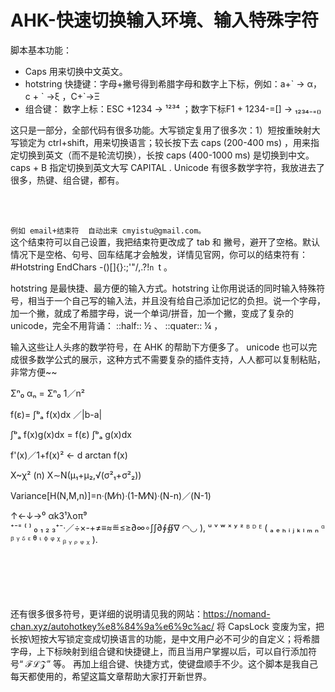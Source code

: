 # AHK-快速切换输入环境、输入特殊字符

脚本基本功能：
* Caps 用来切换中文英文。
* hotstring 快捷键：字母+撇号得到希腊字母和数字上下标，例如：a+\` → α，c + \` →ξ  ，C+\`→Ξ  
* 组合键： 数字上标：ESC +1234  →   ¹²³⁴ ；数字下标F1 + 1234-=[]  →    ₁₂₃₄₋₌₍₎


这只是一部分，全部代码有很多功能。大写锁定复用了很多次：1）短按重映射大写锁定为 ctrl+shift，用来切换语言；较长按下去 caps (200-400 ms) ，用来指定切换到英文（而不是轮流切换），长按 caps  (400-1000 ms) 是切换到中文。caps + B 指定切换到英文大写 CAPITAL . Unicode 有很多数学字符，我放进去了很多，热键、组合键，都有。

<br><br>




 
`例如 email+结束符  自动出来 cmyistu@gmail.com。` 
<br>
这个结束符可以自己设置，我把结束符更改成了 tab 和 撇号，避开了空格。默认情况下是空格、句号、回车结尾才会触发，详情见官网，你可以的结束符有： #Hotstring EndChars -()[]{}:;'"/\,.?!`n `t  。

hotstring 是最快捷、最方便的输入方式。hotstring 让你用说话的同时输入特殊符号，相当于一个自己写的输入法，并且没有给自己添加记忆的负担。说一个字母，加一个撇，就成了希腊字母，说一个单词/拼音，加一个撇，变成了复杂的 unicode，完全不用背诵：  ::half:: ½   、  ::quater:: ¼ ，

输入这些让人头疼的数学符号，在 AHK 的帮助下方便多了。 unicode 也可以完成很多数学公式的展示，这种方式不需要复杂的插件支持，人人都可以复制粘贴，非常方便~~

Σⁿ₀ αₙ  =   Σⁿ₀ 1／n²  

f(ε)= ∫ᵇₐ f(x)dx ／|b-a|

∫ᵇₐ f(x)g(x)dx = f(ε) ∫ᵇₐ g(x)dx

f'(x)／1+f(x)² ← d arctan f(x)

X~χ² (n)  X∼N(μ₁+μ₂,√(σ²₁+σ²₂))

Variance[H(N,M,n)]=nᐧ(M⁄n)ᐧ(1-M⁄N)ᐧ(N-n)／(N-1)

↑←↓→⁰ αk3¹λοπ⁹   
⁺⁻⁼ ⁽ ⁾ ₀ ₁ ₂ ₃⁺⁻ᐧ／÷×-+≠≡≈≝≤≥∂∞∘∫∫∂∮∯∇  ◠◡ ), ᵘ ᵛ ʷ ˣ ʸ ᶻ ᴮ ᴰ ᴱ ( ₐ ₑ ₕ ᵢ ⱼ ₖ ₗ ₘ ₙ  ᵅ ᵝ ᵞ ᵟ ᵋ ᶿ ᶥ ᶲ ᵠ ᵡ ᵦ ᵧ ᵨ ᵩ ᵪ ).

<br><br><br><br><br>
还有很多很多符号，更详细的说明请见我的网站：https://nomand-chan.xyz/autohotkey%e8%84%9a%e6%9c%ac/
将 CapsLock 变废为宝，把长按\短按大写锁定变成切换语言的功能，是中文用户必不可少的自定义；将希腊字母，上下标映射到组合键和快捷键上，而且当用户掌握以后，可以自行添加符号“ ℱℒ𝒵” 等。 再加上组合键、快捷方式，使键盘顺手不少。这个脚本是我自己每天都使用的，希望这篇文章帮助大家打开新世界。

